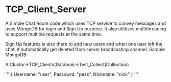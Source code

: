 # TCP_Client_Server
A Simple Chat Room code which uses TCP service to convey messages and uses MongoDB for login and Sign Up purpose. It also utlitizes multithreading to support multiple requests at the same time.

Sign Up features is also there to add new users and when one user left the chat, it automatically get deleted from server broadcasting channel. Sample MongoDB:

A Clustor->TCP_Clients(Databse)->Test_Collect(Collection)

'''
  {
    Username: "user",
    Passowrd: "pass",
    Nickname: "nick"
  }
'''
